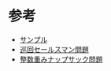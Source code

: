 # 参考
- [サンプル](https://amplify.fixstars.com/ja/docs/amplify/v1/quickstart.html)
- [巡回セールスマン問題](https://amplify.fixstars.com/ja/demo/tsp)
- [整数重みナップサック問題](https://amplify.fixstars.com/ja/techresources/research/ising-model-formulation/knapsack/)

